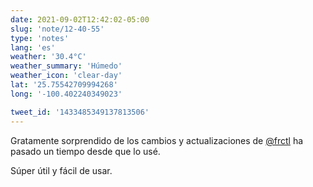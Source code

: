```yaml
---
date: 2021-09-02T12:42:02-05:00
slug: 'note/12-40-55'
type: 'notes'
lang: 'es'
weather: '30.4°C'
weather_summary: 'Húmedo'
weather_icon: 'clear-day'
lat: '25.75542709994268'
long: '-100.402240349023'

tweet_id: '1433485349137813506'
---
```

Gratamente sorprendido de los cambios y actualizaciones de [@frctl](https://twitter.com/@frctl) ha pasado un tiempo desde que lo usé. 

Súper útil y fácil de usar.